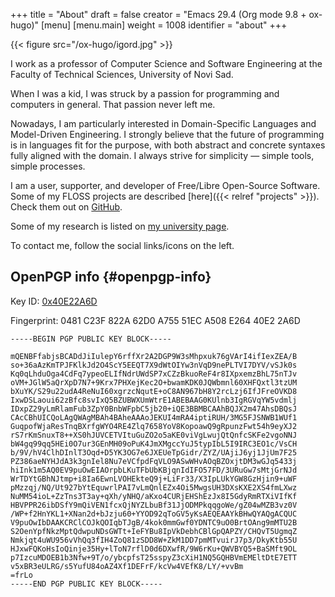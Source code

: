 +++
title = "About"
draft = false
creator = "Emacs 29.4 (Org mode 9.8 + ox-hugo)"
[menu]
  [menu.main]
    weight = 1008
    identifier = "about"
+++

{{< figure src="/ox-hugo/igord.jpg" >}}

I work as a professor of Computer Science and Software Engineering at the
Faculty of Technical Sciences, University of Novi Sad.

When I was a kid, I was struck by a passion for programming and computers in
general. That passion never left me.

Nowadays, I am particularly interested in Domain-Specific Languages and
Model-Driven Engineering. I strongly believe that the future of programming is
in languages fit for the purpose, with both abstract and concrete syntaxes fully
aligned with the domain. I always strive for simplicity — simple tools, simple
processes.

I am a user, supporter, and developer of Free/Libre Open-Source Software. Some
of my FLOSS projects are described [here]({{< relref "projects" >}}). Check them out on [GitHub](https://github.com/igordejanovic).

Some of my research is listed on [my university page](http://informatika.ftn.uns.ac.rs/IgorDejanovic/).

To contact me, follow the social links/icons on the left.


## OpenPGP info {#openpgp-info}

Key ID: [0x40E22A6D](http://pgp.mit.edu/pks/lookup?search=0x40E22A6D&op=index&exact=on)

Fingerprint: 0481 C23F 822A 62D0 A755 51EC A508 E264 40E2 2A6D

```text
-----BEGIN PGP PUBLIC KEY BLOCK-----

mQENBFfabjsBCADdJiIulepY6rffXr2A2DGP9W3sMhpxuk76gVArI4ifIexZEA/B
so+36aAzKmTPJFKlkJd2O4ScY5EEQT7X9dWtOIYw3nVqD9nePLTVI7DYV/vSJk0s
Kq0qLhduOga4CdFq7ypeoELIfNdrUWdSP7xCZzBkuoReF4r8IXpxemzBhL75nTJv
oVM+JGlW5aQrXpD7N7+9Krx7PHXejKec2O+bwamKDK0JQWbmnl60XHFQxtl3tzUM
bXuYK/S29u22udA4ReNuI60xgrzcNqutE+oC8AN967bH8Y2rcLzj6IfJFreOVKD8
IxwDSLaoui62zBfc8svIxQ5BZUBWXUmWtrE1ABEBAAG0KUlnb3IgRGVqYW5vdmlj
IDxpZ29yLmRlamFub3ZpY0BnbWFpbC5jb20+iQE3BBMBCAAhBQJX2m47AhsDBQsJ
CAcCBhUICQoLAgQWAgMBAh4BAheAAAoJEKUI4mRA4iptiRUH/3MG5FJSNWB1WUf1
GuqpofWjaResTnqBXrfgWYO4RE4Zlq7658YoV8KopoawQ9gRpunzFwt54h9eyXJ2
rS7rKmSnuxT8++XS0hJUVCETVItuGuZO2o5aKE0viVgLwujQtQnfcSKFe2vgoNNJ
bW4gq99qq5HEi0O7ur3GEnMH09oPuK4JmXMgccYuJ5typIbL5I9IRC3EO1c/VsCH
b/9V/hV4ClhDInlT3Oqd+D5YK3OG7e6JXEUeTpGidr/ZYZ/UAjiJ6yj1JjUm7F25
PZ386aeNYHJdA3k3gnIel8Nu7eVCfpdFqVLO9ASwWHvAOqBZOxjtDM3wGJq5433j
hiInk1m5AQ0EV9puOwEIAOrpbLKuTFbUbKBjqnIdIFO57FD/3URuGw7sMtjGrNJd
WrTDYtGBhNJtmp+i8Ia6EwnLVOHEkteQ9j+LiFr33/X3IpLUkYGW8GzHjin9+uWF
pMzzqj/NQ/Ut927bYtEquwrlPAI7vLmQnlEZx4Oi5MwgsUH3DXsKXE2XS4fmLXwz
NuMM54ioL+ZzTns3T3ay+qXh/yNHQ/aKxo4CURjEHShEzJx8I5GdyRmRTXiVIfKf
HBVPPR26ibDSfY9mQiVEN1fcxQjNYZLbuBf31JjODMPkqqgoWe/gZ04wMZB3vz0V
/WP+f2HnYKL1+XNan2d+bJzju60+YYOD92qToGV5yKsAEQEAAYkBHwQYAQgACQUC
V9puOwIbDAAKCRClCOJkQOIqbTJgB/4kok0mmGwf0YDNTC9uO0BrtOAng9mMTU2B
S2OenYpfNkzMptQdwpuNDsGWTt+IeFYBu8IpVkDebhCBlGpQAPZY/CHQvT5UgmqZ
Nmkjqt4uWU956vVhQq3fIH4ZoQ81zSDD8W+ZkM1DD7pmMTvuirJ7p3/DkyKtb55U
HJxwFQKoHsIoQinje35Hy+lToN7rflD0d6DXwfR/9W6rKu+QWVBYQ5+BaSMft9OL
p7IzcuMDOEB1b3Nfw+9T/o/ybcpfsT25sspyZ3cXiH1NQ5GQHBVmEMEltDtE7ETT
v5xBR3eULRG/s5YufU84oAZ4Xf1DEFrF/kcVw4VEfK8/LY/+vvBm
=frLo
-----END PGP PUBLIC KEY BLOCK-----
```
